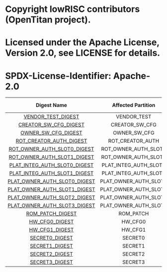 # Copyright lowRISC contributors (OpenTitan project).
# Licensed under the Apache License, Version 2.0, see LICENSE for details.
# SPDX-License-Identifier: Apache-2.0

<!--
DO NOT EDIT THIS FILE DIRECTLY.
It has been generated with ./util/topgen.py -t hw/top_darjeeling/data/top_darjeeling.hjson
-->

|                             Digest Name                             |   Affected Partition  |  Calculated by HW  |
|:-------------------------------------------------------------------:|:---------------------:|:------------------:|
|           [VENDOR_TEST_DIGEST](#Reg_vendor_test_digest_0)           |      VENDOR_TEST      |         no         |
|        [CREATOR_SW_CFG_DIGEST](#Reg_creator_sw_cfg_digest_0)        |    CREATOR_SW_CFG     |         no         |
|          [OWNER_SW_CFG_DIGEST](#Reg_owner_sw_cfg_digest_0)          |     OWNER_SW_CFG      |         no         |
|      [ROT_CREATOR_AUTH_DIGEST](#Reg_rot_creator_auth_digest_0)      |   ROT_CREATOR_AUTH    |         no         |
|  [ROT_OWNER_AUTH_SLOT0_DIGEST](#Reg_rot_owner_auth_slot0_digest_0)  | ROT_OWNER_AUTH_SLOT0  |         no         |
|  [ROT_OWNER_AUTH_SLOT1_DIGEST](#Reg_rot_owner_auth_slot1_digest_0)  | ROT_OWNER_AUTH_SLOT1  |         no         |
| [PLAT_INTEG_AUTH_SLOT0_DIGEST](#Reg_plat_integ_auth_slot0_digest_0) | PLAT_INTEG_AUTH_SLOT0 |         no         |
| [PLAT_INTEG_AUTH_SLOT1_DIGEST](#Reg_plat_integ_auth_slot1_digest_0) | PLAT_INTEG_AUTH_SLOT1 |         no         |
| [PLAT_OWNER_AUTH_SLOT0_DIGEST](#Reg_plat_owner_auth_slot0_digest_0) | PLAT_OWNER_AUTH_SLOT0 |         no         |
| [PLAT_OWNER_AUTH_SLOT1_DIGEST](#Reg_plat_owner_auth_slot1_digest_0) | PLAT_OWNER_AUTH_SLOT1 |         no         |
| [PLAT_OWNER_AUTH_SLOT2_DIGEST](#Reg_plat_owner_auth_slot2_digest_0) | PLAT_OWNER_AUTH_SLOT2 |         no         |
| [PLAT_OWNER_AUTH_SLOT3_DIGEST](#Reg_plat_owner_auth_slot3_digest_0) | PLAT_OWNER_AUTH_SLOT3 |         no         |
|             [ROM_PATCH_DIGEST](#Reg_rom_patch_digest_0)             |       ROM_PATCH       |         no         |
|               [HW_CFG0_DIGEST](#Reg_hw_cfg0_digest_0)               |        HW_CFG0        |        yes         |
|               [HW_CFG1_DIGEST](#Reg_hw_cfg1_digest_0)               |        HW_CFG1        |        yes         |
|               [SECRET0_DIGEST](#Reg_secret0_digest_0)               |        SECRET0        |        yes         |
|               [SECRET1_DIGEST](#Reg_secret1_digest_0)               |        SECRET1        |        yes         |
|               [SECRET2_DIGEST](#Reg_secret2_digest_0)               |        SECRET2        |        yes         |
|               [SECRET3_DIGEST](#Reg_secret3_digest_0)               |        SECRET3        |        yes         |
